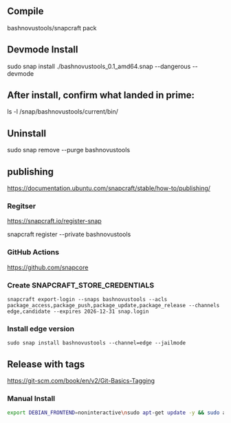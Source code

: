 ## Compile

bashnovustools/snapcraft pack


## Devmode Install

sudo snap install ./bashnovustools_0.1_amd64.snap --dangerous --devmode



## After install, confirm what landed in prime:
ls -l /snap/bashnovustools/current/bin/


## Uninstall

sudo snap remove --purge bashnovustools


## publishing

https://documentation.ubuntu.com/snapcraft/stable/how-to/publishing/

### Regitser

https://snapcraft.io/register-snap

snapcraft register --private bashnovustools


### GitHub Actions

https://github.com/snapcore


### Create SNAPCRAFT_STORE_CREDENTIALS

```
snapcraft export-login --snaps bashnovustools --acls package_access,package_push,package_update,package_release --channels edge,candidate --expires 2026-12-31 snap.login
```


### Install edge version

```
sudo snap install bashnovustools --channel=edge --jailmode
```

## Release with tags



https://git-scm.com/book/en/v2/Git-Basics-Tagging

### Manual Install


```bash
export DEBIAN_FRONTEND=noninteractive\nsudo apt-get update -y && sudo apt-get install -y libarchive-tools && sudo mkdir -p /etc/bashnovustools && curl -L https://github.com/novuslogic/BashNovusTools/releases/download/v0.1.2/BashNovusTools.v0.1.2.zip -o /tmp/bashnovustools.zip && sudo bsdtar -xf /tmp/bashnovustools.zip -C /etc/bashnovustools && sudo chmod +x /etc/bashnovustools/bin/*.sh && echo 'export PATH=\"/etc/bashnovustools/bin:$PATH\"' | sudo tee /etc/profile.d/bashnovustools.sh
```

